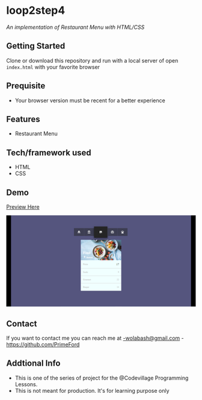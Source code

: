 # loop2step4
*An implementation of Restaurant Menu with HTML/CSS*

## Getting Started
Clone or download this repository and run with a local server of open `index.html` with your favorite browser

## Prequisite
- Your browser version must be recent for a better experience

## Features
- Restaurant Menu

## Tech/framework used
- HTML
- CSS

## Demo
[Preview Here](https://rawcdn.githack.com/PrimeFord/loop2step4/167c7f257591bfe2097a44f14079437703f350fc/index.html)

![screenshot](./media/snip.png)
## Contact
If you want to contact me you can reach me at
-wolabash@gmail.com
-https://github.com/PrimeFord

## Addtional Info
- This is one of the series of project for the @Codevillage Programming Lessons.
- This is not meant for production. It's for learning purpose only